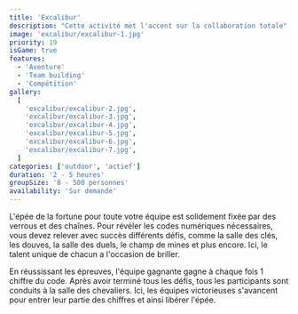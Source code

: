 ```yaml
---
title: 'Excalibur'
description: "Cette activité met l'accent sur la collaboration totale"
image: 'excalibur/excalibur-1.jpg'
priority: 19
isGame: true
features:
  - 'Aventure'
  - 'Team building'
  - 'Compétition'
gallery:
  [
    'excalibur/excalibur-2.jpg',
    'excalibur/excalibur-3.jpg',
    'excalibur/excalibur-4.jpg',
    'excalibur/excalibur-5.jpg',
    'excalibur/excalibur-6.jpg',
    'excalibur/excalibur-7.jpg',
  ]
categories: ['outdoor', 'actief']
duration: '2 - 5 heures'
groupSize: '8 - 500 personnes'
availability: 'Sur demande'
---
```


L'épée de la fortune pour toute votre équipe est solidement fixée par des verrous et des chaînes. Pour révéler les codes numériques nécessaires, vous devez relever avec succès différents défis, comme la salle des clés, les douves, la salle des duels, le champ de mines et plus encore. Ici, le talent unique de chacun a l'occasion de briller.

En réussissant les épreuves, l'équipe gagnante gagne à chaque fois 1 chiffre du code. Après avoir terminé tous les défis, tous les participants sont conduits à la salle des chevaliers. Ici, les équipes victorieuses s'avancent pour entrer leur partie des chiffres et ainsi libérer l'épée.

